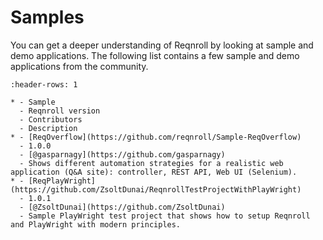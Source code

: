 # Samples

You can get a deeper understanding of Reqnroll by looking at sample and demo applications. The following list contains a few sample and demo applications from the community.

```{list-table}
:header-rows: 1

* - Sample
  - Reqnroll version
  - Contributors
  - Description
* - [ReqOverflow](https://github.com/reqnroll/Sample-ReqOverflow)
  - 1.0.0
  - [@gasparnagy](https://github.com/gasparnagy)
  - Shows different automation strategies for a realistic web application (Q&A site): controller, REST API, Web UI (Selenium).
* - [ReqPlayWright](https://github.com/ZsoltDunai/ReqnrollTestProjectWithPlayWright)
  - 1.0.1
  - [@ZsoltDunai](https://github.com/ZsoltDunai)
  - Sample PlayWright test project that shows how to setup Reqnroll and PlayWright with modern principles.

```

